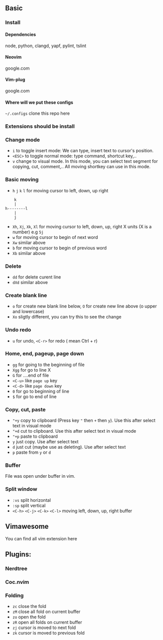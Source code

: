 ## Basic

### Install
#### Dependencies
node, python, clangd, yapf, pylint, tslint
#### Neovim
google.com
#### Vim-plug
google.com
#### Where will we put these configs
`~/.configs`
clone this repo here
### Extensions should be install

### Change mode

- `i` to toggle insert mode: We can type, insert text to cursor's position.
- `<ESC>` to toggle normal mode: type command, shortcut key,..
- `v` change to visual mode. In this mode, you can select text segment for copying, cut, comment,.. All moving shortkey can use in this mode.

### Basic moving

- `h` `j` `k` `l` for moving cursor to left, down, up right

```
    k
    |
h--------l
    |
    j
```

- `Xh`, `Xj`, `Xk`, `Xl` for moving cursor to left, down, up, right X units (X is a number) e.g `5j`
- `w` for moving cursor to begin of next word
- `Xw` similar above
- `b` for moving cursor to begin of previous word
- `Xb` similar above

### Delete

- `dd` for delete curent line
- `dXd` similar above

### Create blank line

- `o` for create new blank line below, `O` for create new line above (o upper and lowercase)
- `Xo` sligtly different, you can try this to see the change

### Undo redo

- `u` for undo, `<C-r>` for redo (<C-r> mean Ctrl + r)

### Home, end, pageup, page down

- `gg` for going to the beginning of file
- `Xgg` for go to line X
- `G` for ....end of file
- `<C-u>` like `page up` key
- `<C-d>` like `page down` key
- `0` for go to beginning of line
- `$` for go to end of line

### Copy, cut, paste

- `"+y` copy to clipboard (Press key `"` then `+` then `y`). Use this after select text in visual mode
- `"+d` cut to clipboard. Use this after select text in visual mode
- `"+p` paste to clipboard
- `y` just copy. Use after select text
- `d` just cut (maybe use as deleting). Use after select text
- `p` paste from `y` or `d`

### Buffer

File was open under buffer in vim.

### Split window

- `:vs` split horizontal
- `:sp` split vertical
- `<C-h>` `<C-j>` `<C-k>` `<C-l>` moving left, down, up, right buffer

## Vimawesome

You can find all vim extension here

## Plugins:

### Nerdtree
### Coc.nvim
### Folding
- `zc` close the fold
- `zM` close all fold on current buffer
- `zo` open the fold
- `zR` open all folds on current buffer
- `zj` cursor is moved to next fold
- `zk` cursor is moved to previous fold
